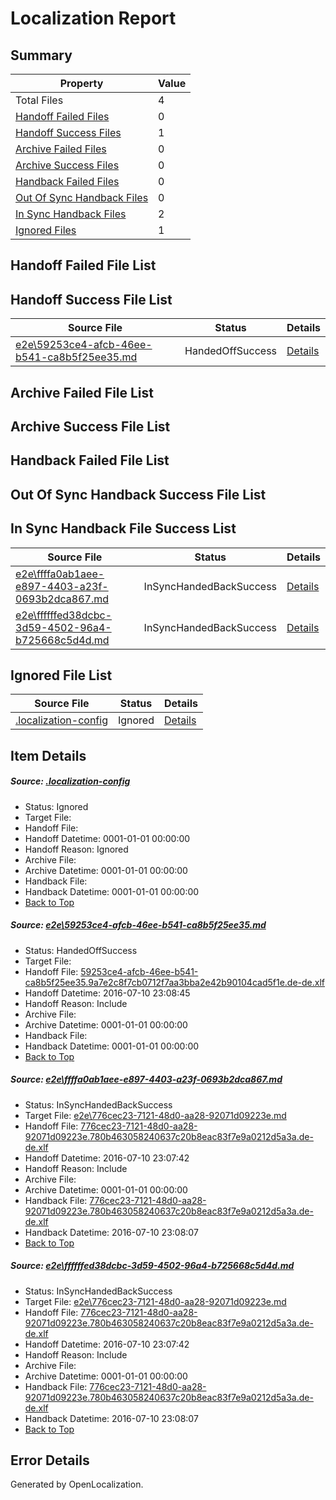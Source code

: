 # <a name='report-top'></a> Localization Report

## Summary
 Property | Value 
 -------- | ----- 
 Total Files | 4
[ Handoff Failed Files ](#handoff-failed-list)| 0
[ Handoff Success Files ](#handoff-success-list)| 1
[ Archive Failed Files ](#archive-failed-list)| 0
[ Archive Success Files ](#archive-success-list)| 0
[ Handback Failed Files ](#handback-failed-list)| 0
[ Out Of Sync Handback Files ](#outofsync-handback-success-list)| 0
[ In Sync Handback Files ](#insync-handback-success-list)| 2
[ Ignored Files ](#ignored-list)| 1

## <a name='handoff-failed-list'></a> Handoff Failed File List

## <a name='handoff-success-list'></a> Handoff Success File List
 Source File | Status | Details 
 ----------- | ------ | ------- 
 [e2e\59253ce4-afcb-46ee-b541-ca8b5f25ee35.md](https://github.com/OpenLocalizationTestOrg/oltest/blob/223a0c0f6c4458a1acd345db1e57545e5c88a3d2/e2e/59253ce4-afcb-46ee-b541-ca8b5f25ee35.md) | HandedOffSuccess | [Details](#74715de2b5527de9fbbc8656d23584e259226d9d1)

## <a name='archive-failed-list'></a> Archive Failed File List

## <a name='archive-success-list'></a> Archive Success File List

## <a name='handback-failed-list'></a> Handback Failed File List

## <a name='outofsync-handback-success-list'></a> Out Of Sync Handback Success File List

## <a name='insync-handback-success-list'></a> In Sync Handback File Success List
 Source File | Status | Details 
 ----------- | ------ | ------- 
 [e2e\ffffa0ab1aee-e897-4403-a23f-0693b2dca867.md](https://github.com/OpenLocalizationTestOrg/oltest/blob/6ca6d5a0605bbb9842c8e094563dff08e0b064c3/e2e/ffffa0ab1aee-e897-4403-a23f-0693b2dca867.md) | InSyncHandedBackSuccess | [Details](#71efefa13feaf3179b653d1dc03692cfc455b16f2)
 [e2e\ffffffed38dcbc-3d59-4502-96a4-b725668c5d4d.md](https://github.com/OpenLocalizationTestOrg/oltest/blob/223a0c0f6c4458a1acd345db1e57545e5c88a3d2/e2e/ffffffed38dcbc-3d59-4502-96a4-b725668c5d4d.md) | InSyncHandedBackSuccess | [Details](#71efefa13feaf3179b653d1dc03692cfc455b16f3)

## <a name='ignored-list'></a> Ignored File List
 Source File | Status | Details 
 ----------- | ------ | ------- 
 [.localization-config](https://github.com/OpenLocalizationTestOrg/oltest/blob/223a0c0f6c4458a1acd345db1e57545e5c88a3d2/.localization-config) | Ignored | [Details](#3d4f252ac210baf56311d7e97dcc2db10974dbd20)

## Item Details
##### <a name='3d4f252ac210baf56311d7e97dcc2db10974dbd20'></a> Source: [.localization-config](https://github.com/OpenLocalizationTestOrg/oltest/blob/223a0c0f6c4458a1acd345db1e57545e5c88a3d2/.localization-config)
* Status: Ignored
* Target File: 
* Handoff File: 
* Handoff Datetime: 0001-01-01 00:00:00
* Handoff Reason: Ignored
* Archive File: 
* Archive Datetime: 0001-01-01 00:00:00
* Handback File: 
* Handback Datetime: 0001-01-01 00:00:00
* [Back to Top](#report-top)

##### <a name='74715de2b5527de9fbbc8656d23584e259226d9d1'></a> Source: [e2e\59253ce4-afcb-46ee-b541-ca8b5f25ee35.md](https://github.com/OpenLocalizationTestOrg/oltest/blob/223a0c0f6c4458a1acd345db1e57545e5c88a3d2/e2e/59253ce4-afcb-46ee-b541-ca8b5f25ee35.md)
* Status: HandedOffSuccess
* Target File: 
* Handoff File: [59253ce4-afcb-46ee-b541-ca8b5f25ee35.9a7e2c8f7cb0712f7aa3bba2e42b90104cad5f1e.de-de.xlf](https://github.com/OpenLocalizationTestOrg/olhandoff-e2e/blob/863b0d7c24bb8b3e1f2a5a9d7a5b3111d43bf3ba/ol-handoff/OpenLocalizationTestOrg/oltest-dede-fly/ci/ht/59253ce4-afcb-46ee-b541-ca8b5f25ee35.9a7e2c8f7cb0712f7aa3bba2e42b90104cad5f1e.de-de.xlf)
* Handoff Datetime: 2016-07-10 23:08:45
* Handoff Reason: Include
* Archive File: 
* Archive Datetime: 0001-01-01 00:00:00
* Handback File: 
* Handback Datetime: 0001-01-01 00:00:00
* [Back to Top](#report-top)

##### <a name='71efefa13feaf3179b653d1dc03692cfc455b16f2'></a> Source: [e2e\ffffa0ab1aee-e897-4403-a23f-0693b2dca867.md](https://github.com/OpenLocalizationTestOrg/oltest/blob/6ca6d5a0605bbb9842c8e094563dff08e0b064c3/e2e/ffffa0ab1aee-e897-4403-a23f-0693b2dca867.md)
* Status: InSyncHandedBackSuccess
* Target File: [e2e\776cec23-7121-48d0-aa28-92071d09223e.md](https://github.com/OpenLocalizationTestOrg/oltest-dede-fly/blob/b578007a965d7001ad72c22955fea24f5fc106fd/e2e/776cec23-7121-48d0-aa28-92071d09223e.md)
* Handoff File: [776cec23-7121-48d0-aa28-92071d09223e.780b463058240637c20b8eac83f7e9a0212d5a3a.de-de.xlf](https://github.com/OpenLocalizationTestOrg/olhandoff-e2e/blob/f3bd34f618981b1934bff9d3e062593c52f23b35/ol-handoff/OpenLocalizationTestOrg/oltest-dede-fly/ci/ht/776cec23-7121-48d0-aa28-92071d09223e.780b463058240637c20b8eac83f7e9a0212d5a3a.de-de.xlf)
* Handoff Datetime: 2016-07-10 23:07:42
* Handoff Reason: Include
* Archive File: 
* Archive Datetime: 0001-01-01 00:00:00
* Handback File: [776cec23-7121-48d0-aa28-92071d09223e.780b463058240637c20b8eac83f7e9a0212d5a3a.de-de.xlf](https://github.com/OpenLocalizationTestOrg/olhandback-e2e/blob/e92046827b6c9e2c0db13ebf7a806342e2cd5749/ol-handback/OpenLocalizationTestOrg/oltest-dede-fly/ci/ht/776cec23-7121-48d0-aa28-92071d09223e.780b463058240637c20b8eac83f7e9a0212d5a3a.de-de.xlf)
* Handback Datetime: 2016-07-10 23:08:07
* [Back to Top](#report-top)

##### <a name='71efefa13feaf3179b653d1dc03692cfc455b16f3'></a> Source: [e2e\ffffffed38dcbc-3d59-4502-96a4-b725668c5d4d.md](https://github.com/OpenLocalizationTestOrg/oltest/blob/223a0c0f6c4458a1acd345db1e57545e5c88a3d2/e2e/ffffffed38dcbc-3d59-4502-96a4-b725668c5d4d.md)
* Status: InSyncHandedBackSuccess
* Target File: [e2e\776cec23-7121-48d0-aa28-92071d09223e.md](https://github.com/OpenLocalizationTestOrg/oltest-dede-fly/blob/b578007a965d7001ad72c22955fea24f5fc106fd/e2e/776cec23-7121-48d0-aa28-92071d09223e.md)
* Handoff File: [776cec23-7121-48d0-aa28-92071d09223e.780b463058240637c20b8eac83f7e9a0212d5a3a.de-de.xlf](https://github.com/OpenLocalizationTestOrg/olhandoff-e2e/blob/f3bd34f618981b1934bff9d3e062593c52f23b35/ol-handoff/OpenLocalizationTestOrg/oltest-dede-fly/ci/ht/776cec23-7121-48d0-aa28-92071d09223e.780b463058240637c20b8eac83f7e9a0212d5a3a.de-de.xlf)
* Handoff Datetime: 2016-07-10 23:07:42
* Handoff Reason: Include
* Archive File: 
* Archive Datetime: 0001-01-01 00:00:00
* Handback File: [776cec23-7121-48d0-aa28-92071d09223e.780b463058240637c20b8eac83f7e9a0212d5a3a.de-de.xlf](https://github.com/OpenLocalizationTestOrg/olhandback-e2e/blob/e92046827b6c9e2c0db13ebf7a806342e2cd5749/ol-handback/OpenLocalizationTestOrg/oltest-dede-fly/ci/ht/776cec23-7121-48d0-aa28-92071d09223e.780b463058240637c20b8eac83f7e9a0212d5a3a.de-de.xlf)
* Handback Datetime: 2016-07-10 23:08:07
* [Back to Top](#report-top)


## Error Details

Generated by OpenLocalization.
